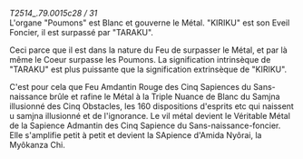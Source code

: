 *T2514_.79.0015c28 / 31*   
L'organe "Poumons" est Blanc et gouverne le Métal. "KIRIKU" est son Eveil Foncier, il est surpassé par "TARAKU".

Ceci parce que il est dans la nature du Feu de surpasser le Métal, et par là même le Coeur surpasse les Poumons. La signification intrinsèque de "TARAKU" est plus puissante que la signification extrinsèque de "KIRIKU".

C'est pour cela que Feu Amdantin Rouge des Cinq Sapiences du Sans-naissance brûle et rafine le Métal à la Triple Nuance de Blanc du Samjna illusionné des Cinq Obstacles, les 160 dispositions d'esprits etc qui naissent u samjna illusionné et de l'ignorance. Le vil métal devient le Véritable Métal de la Sapience Admantin des Cinq Sapience du Sans-naissance-foncier. Elle s'amplifie petit à petit et devient la SApience d'Amida Nyôrai, la Myôkanza Chi.    
